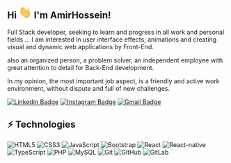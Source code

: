 ## Hi <img src="./public/assets/images/wave.gif" width="30px" height="auto"> I'm AmirHossein! 

Full Stack developer, seeking to learn and progress in all work and personal fields ...
I am interested in user interface effects, animations and creating visual and dynamic web applications by Front-End.

also an organized person, a problem solver, an independent employee with great attention to detail for Back-End development.

In my opinion, the most important job aspect, is a friendly and active work environment, without dispute and full of new challenges.

[![Linkedin Badge](https://img.shields.io/badge/-amirHosseinGoodarzi-blue?style=flat-square&logo=Linkedin&logoColor=white&link=https://www.linkedin.com/in/amirhossein-goodarzi-6569551ba)](https://www.linkedin.com/in/amirhossein-goodarzi-6569551ba)
[![Instagram Badge](https://img.shields.io/badge/-sektowr-purple?style=flat-square&logo=instagram&logoColor=white&link=https://www.instagram.com/sektowr)](https://instagram.com/sektowr)
[![Gmail Badge](https://img.shields.io/badge/-amirgoodarzi.web@gmail.com-c14438?style=flat-square&logo=Gmail&logoColor=white&link=mailto:amirgoodarzi.web@gmail.com)](mailto:amirgoodarzi.web@gmail.com)

## ⚡ Technologies

![HTML5](https://img.shields.io/badge/-HTML5-E34F26?style=flat-square&logo=html5&logoColor=white)
![CSS3](https://img.shields.io/badge/-CSS3-1572B6?style=flat-square&logo=css3)
![JavaScript](https://img.shields.io/badge/-JavaScript-181717?style=flat-square&logo=javascript)
![Bootstrap](https://img.shields.io/badge/-Bootstrap-563D7C?style=flat-square&logo=bootstrap)
![React](https://img.shields.io/badge/-React-181717?style=flat-square&logo=react)
![React-native](https://img.shields.io/badge/-ReactNative-181717?style=flat-square&logo=react)
![TypeScript](https://img.shields.io/badge/-TypeScript-181717?style=flat-square&logo=typescript)
![PHP](https://img.shields.io/badge/-PHP-white?style=flat-square&logo=php)
![MySQL](https://img.shields.io/badge/-MySQL-181717?style=flat-square&logo=mysql)
![Git](https://img.shields.io/badge/-Git-181717?style=flat-square&logo=git)
![GitHub](https://img.shields.io/badge/-GitHub-181717?style=flat-square&logo=github)
![GitLab](https://img.shields.io/badge/-GitLab-FCA121?style=flat-square&logo=gitlab)

